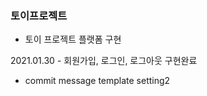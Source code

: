 ### 토이프로젝트

- 토이 프로젝트 플랫폼 구현

2021.01.30 - 회원가입, 로그인, 로그아웃 구현완료


- commit message template setting2
